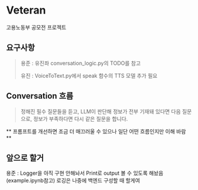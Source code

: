 # Veteran
고용노동부 공모전 프로젝트

## 요구사항
> 용준 : 유진좌 conversation_logic.py의 TODO를 참고
> 
> 유진 : VoiceToText.py에서 speak 함수의 TTS 모델 추가 필요

## Conversation 흐름
> 정해진 필수 질문들을 듣고, LLM이 판단해 정보가 전부 기재돼 있다면 다음 질문으로, 정보가 부족하다면 다시 같은 질문을 합니다. 

** 프롬프트를 개선하면 조금 더 매끄러울 수 있으나 일단 어떤 흐름인지만 이해 바람 **

## 앞으로 할거
용준 : Logger을 아직 구현 안해놔서 Print로 output 볼 수 있도록 해놨음 (example.ipynb참고) 로깅은 나중에 백엔드 구성할 때 할게여
